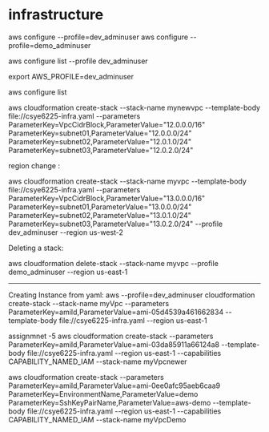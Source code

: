 # infrastructure
aws configure --profile=dev_adminuser
aws configure --profile=demo_adminuser

aws configure list --profile dev_adminuser

export AWS_PROFILE=dev_adminuser

aws configure list

aws cloudformation create-stack --stack-name mynewvpc --template-body file://csye6225-infra.yaml --parameters ParameterKey=VpcCidrBlock,ParameterValue="12.0.0.0/16" ParameterKey=subnet01,ParameterValue="12.0.0.0/24" ParameterKey=subnet02,ParameterValue="12.0.1.0/24" ParameterKey=subnet03,ParameterValue="12.0.2.0/24" 


region change :

aws cloudformation create-stack --stack-name myvpc --template-body file://csye6225-infra.yaml --parameters ParameterKey=VpcCidrBlock,ParameterValue="13.0.0.0/16" ParameterKey=subnet01,ParameterValue="13.0.0.0/24" ParameterKey=subnet02,ParameterValue="13.0.1.0/24" ParameterKey=subnet03,ParameterValue="13.0.2.0/24" --profile dev_adminuser  --region us-west-2

Deleting a stack:

aws cloudformation delete-stack --stack-name myvpc --profile demo_adminuser  --region us-east-1

-------

Creating Instance from yaml: 
aws --profile=dev_adminuser cloudformation create-stack --stack-name myVpc --parameters ParameterKey=amiId,ParameterValue=ami-05d4539a461662834 --template-body file://csye6225-infra.yaml --region us-east-1

assignmnet -5
aws cloudformation create-stack --parameters ParameterKey=amiId,ParameterValue=ami-03da85911a66124a8 --template-body file://csye6225-infra.yaml --region us-east-1 --capabilities CAPABILITY_NAMED_IAM --stack-name myVpcnewer


aws cloudformation create-stack --parameters ParameterKey=amiId,ParameterValue=ami-0ee0afc95aeb6caa9 ParameterKey=EnvironmentName,ParameterValue=demo ParameterKey=SshKeyPairName,ParameterValue=aws-demo --template-body file://csye6225-infra.yaml --region us-east-1 --capabilities CAPABILITY_NAMED_IAM --stack-name myVpcDemo